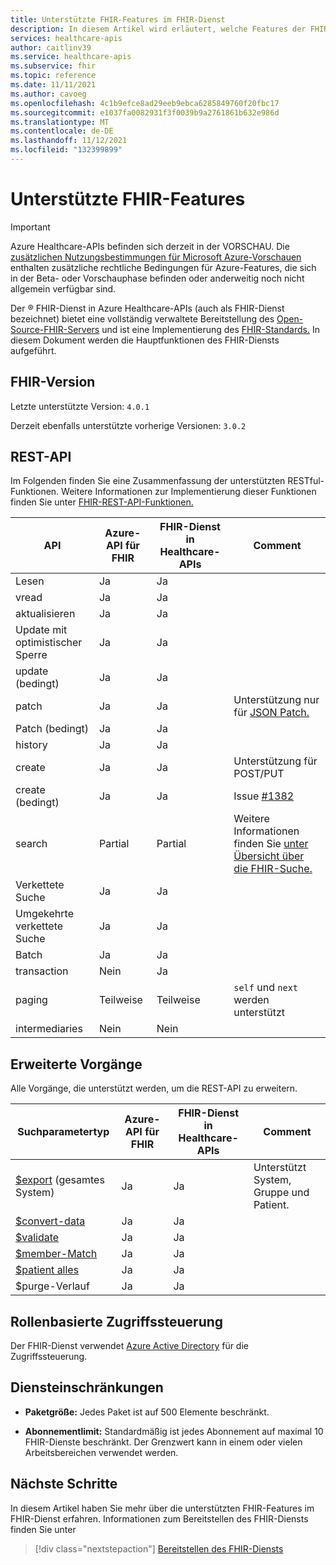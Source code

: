 ```yaml
---
title: Unterstützte FHIR-Features im FHIR-Dienst
description: In diesem Artikel wird erläutert, welche Features der FHIR-Spezifikation in Gesundheits-APIs implementiert sind.
services: healthcare-apis
author: caitlinv39
ms.service: healthcare-apis
ms.subservice: fhir
ms.topic: reference
ms.date: 11/11/2021
ms.author: cavoeg
ms.openlocfilehash: 4c1b9efce8ad29eeb9ebca6285849760f20fbc17
ms.sourcegitcommit: e1037fa0082931f3f0039b9a2761861b632e986d
ms.translationtype: MT
ms.contentlocale: de-DE
ms.lasthandoff: 11/12/2021
ms.locfileid: "132399899"
---
```

# <a name="supported-fhir-features"></a>Unterstützte FHIR-Features

> [!IMPORTANT]
> Azure Healthcare-APIs befinden sich derzeit in der VORSCHAU. Die [zusätzlichen Nutzungsbestimmungen für Microsoft Azure-Vorschauen](https://azure.microsoft.com/support/legal/preview-supplemental-terms/) enthalten zusätzliche rechtliche Bedingungen für Azure-Features, die sich in der Beta- oder Vorschauphase befinden oder anderweitig noch nicht allgemein verfügbar sind.

Der &reg; FHIR-Dienst in Azure Healthcare-APIs (auch als FHIR-Dienst bezeichnet) bietet eine vollständig verwaltete Bereitstellung des [Open-Source-FHIR-Servers](https://github.com/microsoft/fhir-server) und ist eine Implementierung des [FHIR-Standards.](https://hl7.org/fhir) In diesem Dokument werden die Hauptfunktionen des FHIR-Diensts aufgeführt.

## <a name="fhir-version"></a>FHIR-Version

Letzte unterstützte Version: `4.0.1`

Derzeit ebenfalls unterstützte vorherige Versionen: `3.0.2`

## <a name="rest-api"></a>REST-API

Im Folgenden finden Sie eine Zusammenfassung der unterstützten RESTful-Funktionen. Weitere Informationen zur Implementierung dieser Funktionen finden Sie unter [FHIR-REST-API-Funktionen.](fhir-rest-api-capabilities.md) 

| API    | Azure-API für FHIR | FHIR-Dienst in Healthcare-APIs | Comment |
|--------|--------------------|---------------------------------|---------|
| Lesen   | Ja                | Ja                             |         |
| vread  | Ja                | Ja                             |         |
| aktualisieren | Ja                | Ja                             |         | 
| Update mit optimistischer Sperre | Ja       | Ja       |
| update (bedingt)           | Ja       | Ja       |
| patch                          | Ja       | Ja       | Unterstützung nur für [JSON Patch.](../../healthcare-apis/fhir/fhir-rest-api-capabilities.md#patch-and-conditional-patch) |
| Patch (bedingt)            | Ja       | Ja       |
| history                        | Ja       | Ja       |
| create                         | Ja       | Ja       | Unterstützung für POST/PUT |
| create (bedingt)           | Ja       | Ja       | Issue [#1382](https://github.com/microsoft/fhir-server/issues/1382) |
| search                         | Partial   | Partial   | Weitere Informationen finden Sie [unter Übersicht über die FHIR-Suche.](overview-of-search.md) |
| Verkettete Suche                 | Ja       | Ja       | |
| Umgekehrte verkettete Suche         | Ja       | Ja       | |
| Batch                          | Ja       | Ja       |
| transaction                    | Nein        | Ja       |
| paging                         | Teilweise   | Teilweise   | `self` und `next` werden unterstützt                     |
| intermediaries                 | Nein        | Nein        |

## <a name="extended-operations"></a>Erweiterte Vorgänge

Alle Vorgänge, die unterstützt werden, um die REST-API zu erweitern.

| Suchparametertyp | Azure-API für FHIR | FHIR-Dienst in Healthcare-APIs| Comment |
|------------------------|-----------|-----------|---------|
| [$export](../../healthcare-apis/data-transformation/export-data.md) (gesamtes System) | Ja       | Ja       | Unterstützt System, Gruppe und Patient. |
| [$convert-data](../../healthcare-apis/data-transformation/convert-data.md)          | Ja       | Ja       |         |
| [$validate](validation-against-profiles.md)              | Ja       | Ja       |         |
| [$member-Match](tutorial-member-match.md)          | Ja       | Ja       |         |
| [$patient alles](patient-everything.md)    | Ja       | Ja       |         |
| $purge-Verlauf         | Ja       | Ja       |         |

## <a name="role-based-access-control"></a>Rollenbasierte Zugriffssteuerung

Der FHIR-Dienst verwendet [Azure Active Directory](https://azure.microsoft.com/services/active-directory/) für die Zugriffssteuerung. 

## <a name="service-limits"></a>Diensteinschränkungen

* **Paketgröße:** Jedes Paket ist auf 500 Elemente beschränkt.

* **Abonnementlimit:** Standardmäßig ist jedes Abonnement auf maximal 10 FHIR-Dienste beschränkt. Der Grenzwert kann in einem oder vielen Arbeitsbereichen verwendet werden. 

## <a name="next-steps"></a>Nächste Schritte

In diesem Artikel haben Sie mehr über die unterstützten FHIR-Features im FHIR-Dienst erfahren. Informationen zum Bereitstellen des FHIR-Diensts finden Sie unter
 
>[!div class="nextstepaction"]
>[Bereitstellen des FHIR-Diensts](fhir-portal-quickstart.md)
